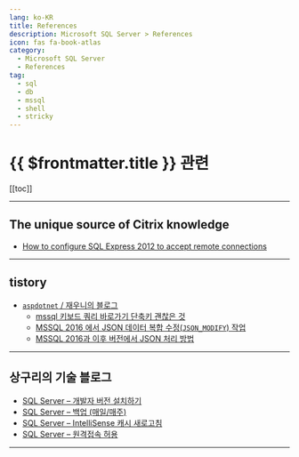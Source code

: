 ```yaml
---
lang: ko-KR
title: References
description: Microsoft SQL Server > References
icon: fas fa-book-atlas
category:
  - Microsoft SQL Server
  - References
tag: 
  - sql
  - db
  - mssql
  - shell
  - stricky
---
```


# {{ $frontmatter.title }} 관련

[[toc]]

---

## The unique source of Citrix knowledge

- [How to configure SQL Express 2012 to accept remote connections](http://blog.citrix24.com/configure-sql-express-to-accept-remote-connections)

---

## tistory

- [`aspdotnet` / 재우니의 블로그](https://aspdotnet.tistory.com/m/)
  - [mssql 키보드 쿼리 바로가기 단축키 괜찮은 것](https://aspdotnet.tistory.com/m/1049)
  - [MSSQL 2016 에서 JSON 데이터 복합 수정(`JSON_MODIFY`) 작업](https://aspdotnet.tistory.com/m/2945)
  - [MSSQL 2016과 이후 버전에서 JSON 처리 방법](https://aspdotnet.tistory.com/m/3288)
  <!-- END: aspdotnet -->
<!-- END: tistory.com -->

---

## 상구리의 기술 블로그

- [SQL Server – 개발자 버전 설치하기](https://skyer9.pe.kr/wordpress/?p=8987)
- [SQL Server – 백업 (매일/매주)](https://skyer9.pe.kr/wordpress/?p=8968)
- [SQL Server – IntelliSense 캐시 새로고침](https://skyer9.pe.kr/wordpress/?p=9009)
- [SQL Server – 원격접속 허용](https://skyer9.pe.kr/wordpress/?p=9076)

---

<TagLinks />